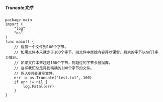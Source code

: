 ##### Truncate文件
    package main
    import (
        "log"
        "os"
    )
    func main() {
        // 裁剪一个文件到100个字节。
        // 如果文件本来就少于100个字节，则文件中原始内容得以保留，剩余的字节以null字节填充。
        // 如果文件本来超过100个字节，则超过的字节会被抛弃。
        // 这样我们总是得到精确的100个字节的文件。
        // 传入0则会清空文件。
        err := os.Truncate("test.txt", 100)
        if err != nil {
            log.Fatal(err)
        }
    }